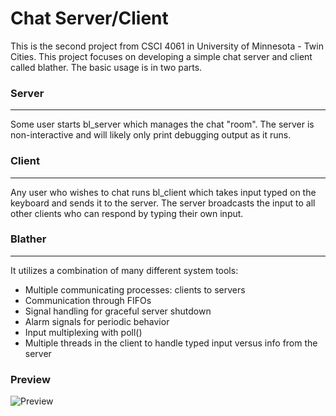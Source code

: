 # Chat Server/Client

This is the second project from CSCI 4061 in University of Minnesota - Twin Cities. This project focuses on developing a simple chat server and client called blather. The basic usage is in two parts.

### Server
---
Some user starts bl_server which manages the chat "room". The server is non-interactive and will likely only print debugging output as it runs.

### Client
---
Any user who wishes to chat runs bl_client which takes input typed on the keyboard and sends it to the server. The server broadcasts the input to all other clients who can respond by typing their own input.

### Blather
---
It utilizes a combination of many different system tools:
* Multiple communicating processes: clients to servers
* Communication through FIFOs
* Signal handling for graceful server shutdown
* Alarm signals for periodic behavior
* Input multiplexing with poll()
* Multiple threads in the client to handle typed input versus info from the server

### Preview
![Preview](https://user-images.githubusercontent.com/77591817/136682718-e1a611f7-ee7d-4728-8f7e-80a37bb55af7.png)
